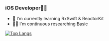 
### iOS Developer👩‍💻
- 🌱 I’m currently learning RxSwift & ReactorKit
- 🙇‍♂️ I'm continuous researching Basic

[![Top Langs](https://github-readme-stats.vercel.app/api/top-langs/?username=Ga-yo&layout=compact)](https://github.com/anuraghazra/github-readme-stats)
<!--
**Ga-yo/Ga-yo** is a ✨ _special_ ✨ repository because its `README.md` (this file) appears on your GitHub profile.

Here are some ideas to get you started:

- 🔭 I’m currently working on ...
- 👯 I’m looking to collaborate on ...
- 🤔 I’m looking for help with ...
- 💬 Ask me about ...
- 📫 How to reach me: ...
- 😄 Pronouns: ...
- 
-->
